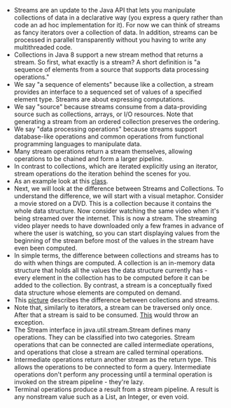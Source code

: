 * Streams are an update to the Java API that lets you manipulate collections of data
  in a declarative way (you express a query rather than code an ad hoc implementation for it).
  For now we can think of streams as fancy iterators over a collection of data.
  In addition, streams can be processed in parallel transparently without you having to write any
  multithreaded code.
* Collections in Java 8 support a new stream method that returns a stream. So first,
   what exactly is a stream? A short definition is "a sequence of elements from a source
    that supports data processing operations."
* We say "a sequence of elements" because like a collection, a stream provides an interface
  to a sequenced set of values of a specified element type.
  Streams are about expressing computations.
* We say "source" because streams consume from a data-providing source such as collections,
   arrays, or I/O resources.
  Note that generating a stream from an ordered collection preserves the ordering.
* We say "data processing operations" because streams support database-like operations and 
   common operations from functional programming languages to manipulate data.
* Many stream operations return a stream themselves, allowing operations to be chained and form 
   a larger pipeline.
* In contrast to collections, which are iterated explicitly using an iterator, stream operations do the 
   iteration behind the scenes for you.
* As an example look at this [class](StreamExample.java).
* Next, we will look at the difference between Streams and Collections. To understand 
   the difference, we will start with a visual metaphor.
  Consider a movie stored on a DVD.
  This is a collection because it contains the whole data structure.
  Now consider watching the same video when it's being streamed over the internet.
  This is now a stream.
  The streaming video player needs to have downloaded only a few frames in advance
  of where the user is watching, so you can start displaying values from the beginning of the 
  stream before most of the values in the stream have even been computed.
* In simple terms, the difference between collections and streams has to do with when 
  things are computed.
  A collection is an in-memory data structure that holds all the values the data structure currently has - 
 every element in the collection has to be computed before it can be added to the collection. 
  By contrast, a stream is a conceptually fixed data structure whose elements are computed on demand.
* This [picture](difference.png) describes the difference between collections and streams.
* Note that, similarly to iterators, a stream can be traversed only once. After that a stream 
 is said to be consumed.
  [This](ExceptionExample.java) would throw an exception.
* The Stream interface in java.util.stream.Stream defines many operations. They can be 
  classified into two categories.
  Stream operations that can be connected are called intermediate operations, and 
   operations that close a stream are called terminal operations.
* Intermediate operations return another stream as the return type. This allows the 
 operations to be connected to form a query.
  Intermediate operations don't perform any processing until a terminal operation is invoked on the 
  stream pipeline - they're lazy.
* Terminal operations produce a result from a stream pipeline. A result is any nonstream 
 value such as a List, an Integer, or even void.